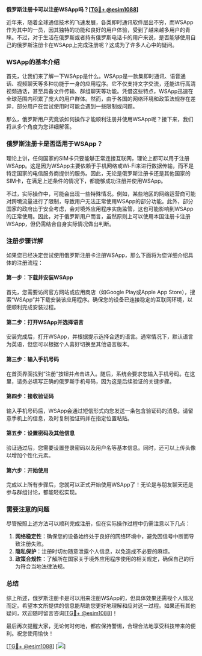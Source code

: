 **俄罗斯注册卡可以注册WSApp吗？[[TG💪+ @esim1088](https://t.me/s/esim1088)]**

近年来，随着全球通信技术的飞速发展，各类即时通讯软件层出不穷，而WSApp作为其中的一员，因其独特的功能和良好的用户体验，受到了越来越多用户的青睐。不过，对于生活在俄罗斯或者持有俄罗斯电话卡的用户来说，是否能够使用自己的俄罗斯注册卡在WSApp上完成注册呢？这成为了许多人心中的疑问。

### WSApp的基本介绍

首先，让我们来了解一下WSApp是什么。WSApp是一款集即时通讯、语音通话、视频聊天等多种功能于一身的应用程序。它不仅支持文字交流，还能进行高清视频通话，甚至具备文件传输、群组聊天等功能。凭借这些特点，WSApp迅速在全球范围内积累了庞大的用户群体。然而，由于各国的网络环境和政策法规存在差异，部分用户在尝试使用时可能会遇到一些限制或问题。

那么，俄罗斯用户究竟该如何操作才能顺利注册并使用WSApp呢？接下来，我们将从多个角度为您详细解答。

### 俄罗斯注册卡是否适用于WSApp？

理论上讲，任何国家的SIM卡只要能够正常连接互联网，理论上都可以用于注册WSApp。这是因为WSApp主要依赖于手机网络或Wi-Fi来进行数据传输，而不是特定国家的电信服务商提供的服务。因此，无论是俄罗斯注册卡还是其他国家的SIM卡，在满足上述条件的情况下，都能够成功注册并使用WSApp。

不过，实际操作中，可能会出现一些特殊情况。例如，某些地区的网络运营商可能对跨境流量进行了限制，导致用户无法正常使用WSApp的部分功能。此外，部分国家的政府出于安全考虑，会对境外应用程序实施监管，这也可能影响到WSApp的正常使用。因此，对于俄罗斯用户而言，虽然原则上可以使用本国注册卡注册WSApp，但仍需结合自身实际情况做出判断。

### 注册步骤详解

如果您已经决定尝试使用俄罗斯注册卡注册WSApp，那么下面将为您详细介绍具体的注册流程：

#### 第一步：下载并安装WSApp
首先，您需要访问官方网站或应用商店（如Google Play或Apple App Store），搜索“WSApp”并下载安装该应用程序。确保您的设备已连接稳定的互联网环境，以便顺利完成安装过程。

#### 第二步：打开WSApp并选择语言
安装完成后，打开WSApp，并根据提示选择合适的语言。通常情况下，默认语言为英语，但您可以根据个人喜好切换至其他语言版本。

#### 第三步：输入手机号码
在首页界面找到“注册”按钮并点击进入。随后，系统会要求您输入手机号码。在这里，请务必填写正确的俄罗斯手机号码，因为这是后续验证的关键步骤。

#### 第四步：接收验证码
输入手机号码后，WSApp会通过短信形式向您发送一条包含验证码的消息。请留意手机上的信息，及时复制验证码并在指定位置粘贴。

#### 第五步：设置密码及其他信息
验证通过后，您需要设置登录密码以及用户名等基本信息。同时，还可以上传头像以增加个性化元素。

#### 第六步：开始使用
完成以上所有步骤后，您就可以正式开始使用WSApp了！无论是与朋友聊天还是参与群组讨论，都能轻松实现。

### 需要注意的问题

尽管按照上述方法可以顺利完成注册，但在实际操作过程中仍需注意以下几点：

1. **网络稳定性**：确保您的设备始终处于良好的网络环境中，避免因信号中断而导致注册失败。
2. **隐私保护**：注册时切勿随意泄露个人信息，以免造成不必要的麻烦。
3. **政策合规性**：了解所在国家关于境外应用程序使用的相关规定，确保自己的行为符合当地法律法规。

### 总结

综上所述，俄罗斯注册卡是可以用来注册WSApp的，但具体效果还需视个人情况而定。希望本文所提供的信息能帮助您更好地理解和应对这一过程。如果还有其他疑问，欢迎随时留言咨询[[TG💪+ @esim1088](https://t.me/s/esim1088)]！

最后再次提醒大家，无论何时何地，都应保持警惕，合理合法地享受科技带来的便利。祝您使用愉快！

[[TG💪+ @esim1088](https://t.me/s/esim1088)] [![](https://i.postimg.cc/4NQfJmqS/Snipaste-2025-05-13-00-14-12.png)]